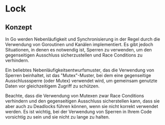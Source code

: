 # Lock

## Konzept

In Go werden Nebenläufigkeit und Synchronisierung in der Regel durch die Verwendung von Goroutinen und Kanälen implementiert. Es gibt jedoch Situationen, in denen es notwendig ist, Sperren zu verwenden, um den gegenseitigen Ausschluss sicherzustellen und Race Conditions zu verhindern.

Ein beliebtes Nebenläufigkeitsentwurfsmuster, das die Verwendung von Sperren beinhaltet, ist das "Mutex"-Muster, bei dem eine gegenseitige Ausschlusssperre (oder Mutex) verwendet wird, um gemeinsam genutzte Daten vor gleichzeitigem Zugriff zu schützen.

Beachte, dass die Verwendung von Mutexen zwar Race Conditions verhindern und den gegenseitigen Ausschluss sicherstellen kann, dass sie aber auch zu Deadlocks führen können, wenn sie nicht korrekt verwendet werden. Es ist wichtig, bei der Verwendung von Sperren in Ihrem Code vorsichtig zu sein und sie nicht zu lange zu halten.
